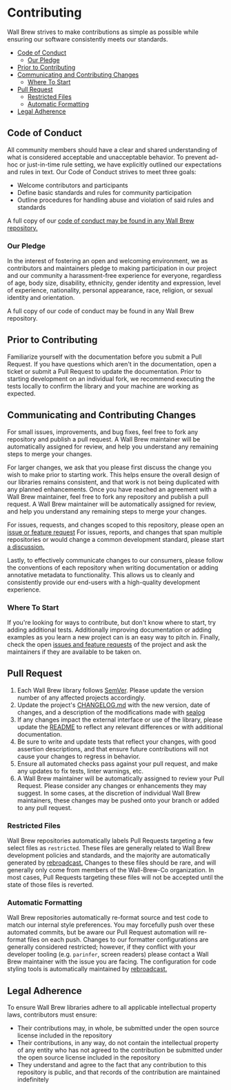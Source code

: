 # Contributing

Wall Brew strives to make contributions as simple as possible while ensuring our software consistently meets our standards.

<!-- START doctoc generated TOC please keep comment here to allow auto update -->
<!-- DON'T EDIT THIS SECTION, INSTEAD RE-RUN doctoc TO UPDATE -->

- [Code of Conduct](#code-of-conduct)
  - [Our Pledge](#our-pledge)
- [Prior to Contributing](#prior-to-contributing)
- [Communicating and Contributing Changes](#communicating-and-contributing-changes)
  - [Where To Start](#where-to-start)
- [Pull Request](#pull-request)
  - [Restricted Files](#restricted-files)
  - [Automatic Formatting](#automatic-formatting)
- [Legal Adherence](#legal-adherence)

<!-- END doctoc generated TOC please keep comment here to allow auto update -->

## Code of Conduct

All community members should have a clear and shared understanding of what is considered acceptable and unacceptable behavior.
To prevent ad-hoc or just-in-time rule setting, we have explicitly outlined our expectations and rules in text.
Our Code of Conduct strives to meet three goals:

- Welcome contributors and participants
- Define basic standards and rules for community participation
- Outline procedures for handling abuse and violation of said rules and standards

A full copy of our [code of conduct may be found in any Wall Brew repository.](https://github.com/Wall-Brew-Co/brewtility/blob/master/CODE_OF_CONDUCT.md)

### Our Pledge

In the interest of fostering an open and welcoming environment, we as contributors and maintainers pledge to making participation in our project and our community a harassment-free experience for everyone, regardless of age, body
size, disability, ethnicity, gender identity and expression, level of experience, nationality, personal appearance, race, religion, or sexual identity and orientation.

A full copy of our code of conduct may be found in any Wall Brew repository.

## Prior to Contributing

Familiarize yourself with the documentation before you submit a Pull Request.
If you have questions which aren't in the documentation, open a ticket or submit a Pull Request to update the documentation.
Prior to starting development on an individual fork, we recommend executing the tests locally to confirm the library and your machine are working as expected.

## Communicating and Contributing Changes

For small issues, improvements, and bug fixes, feel free to fork any repository and publish a pull request.
A Wall Brew maintainer will be automatically assigned for review, and help you understand any remaining steps to merge your changes.

For larger changes, we ask that you please first discuss the change you wish to make prior to starting work.
This helps ensure the overall design of our libraries remains consistent, and that work is not being duplicated with any planned enhancements.
Once you have reached an agreement with a Wall Brew maintainer, feel free to fork any repository and publish a pull request.
A Wall Brew maintainer will be automatically assigned for review, and help you understand any remaining steps to merge your changes.

For issues, requests, and changes scoped to this repository, please open an [issue or feature request](https://github.com/Wall-Brew-Co/brewtility/issues/new/choose)
For issues, reports, and changes that span multiple repositories or would change a common development standard, please start [a discussion.](https://github.com/Wall-Brew-Co/open-source/discussions)

Lastly, to effectively communicate changes to our consumers, please follow the conventions of each repository when writing documentation or adding annotative metadata to functionality.
This allows us to cleanly and consistently provide our end-users with a high-quality development experience.

### Where To Start

If you're looking for ways to contribute, but don't know where to start, try adding additional tests.
Additionally improving documentation or adding examples as you learn a new project can is an easy way to pitch in.
Finally, check the open [issues and feature requests](https://github.com/Wall-Brew-Co/brewtility/issues) of the project and ask the maintainers if they are available to be taken on.

## Pull Request

1. Each Wall Brew library follows [SemVer](http://semver.org/ "The Semantic Versioning Scheme"). Please update the version number of any affected projects accordingly.
2. Update the project's [CHANGELOG.md](https://github.com/Wall-Brew-Co/brewtility/blob/master/CHANGELOG.md) with the new version, date of changes, and a description of the modifications made with [sealog](https://github.com/Wall-Brew-Co/lein-sealog)
3. If any changes impact the external interface or use of the library, please update the [README](https://github.com/Wall-Brew-Co/brewtility/blob/master/README.md) to reflect any relevant differences or with additional documentation.
4. Be sure to write and update tests that reflect your changes, with good assertion descriptions, and that ensure future contributions will not cause your changes to regress in behavior.
5. Ensure all automated checks pass against your pull request, and make any updates to fix tests, linter warnings, etc.
6. A Wall Brew maintainer will be automatically assigned to review your Pull Request. Please consider any changes or enhancements they may suggest. In some cases, at the discretion of individual Wall Brew maintainers, these changes may be pushed onto your branch or added to any pull request.

### Restricted Files

Wall Brew repositories automatically labels Pull Requests targeting a few select files as `restricted`.
These files are generally related to Wall Brew development policies and standards, and the majority are automatically generated by [rebroadcast.](https://github.com/Wall-Brew-Co/rebroadcast)
Changes to these files should be rare, and will generally only come from members of the Wall-Brew-Co organization.
In most cases, Pull Requests targeting these files will not be accepted until the state of those files is reverted.

### Automatic Formatting

Wall Brew repositories automatically re-format source and test code to match our internal style preferences.
You may forcefully push over these automated commits, but be aware our Pull Request automation will re-format files on each push.
Changes to our formatter configurations are generally considered restricted; however, if they conflict with your developer tooling (e.g. `parinfer`, screen readers) please contact a Wall Brew maintainer with the issue you are facing.
The configuration for code styling tools is automatically maintained by [rebroadcast.](https://github.com/Wall-Brew-Co/rebroadcast)

## Legal Adherence

To ensure Wall Brew libraries adhere to all applicable intellectual property laws, contributors must ensure:

- Their contributions may, in whole, be submitted under the open source license included in the repository
- Their contributions, in any way, do not contain the intellectual property of any entity who has not agreed to the contribution be submitted under the open source license included in the repository
- They understand and agree to the fact that any contribution to this repository is public, and that records of the contribution are maintained indefinitely

<!-- This file was automatically copied and populated by rebroadcast -->
<!-- Do not edit this file directly, instead modify the source at https://github.com/Wall-Brew-Co/rebroadcast/blob/master/sources/templates/CONTRIBUTING.md -->

